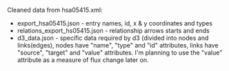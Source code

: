 Cleaned data from hsa05415.xml:

- export_hsa05415.json - entry names, id, x & y coordinates and types
- relations_export_hs05415.json - relationship arrows starts and ends
- d3_data.json - specific data required by d3 (divided into nodes and links(edges), nodes have "name", "type" and "id" attributes, links have "source", "target" and "value" attributes. I'm planning to use the "value" attribute as a measure of flux change later on.
